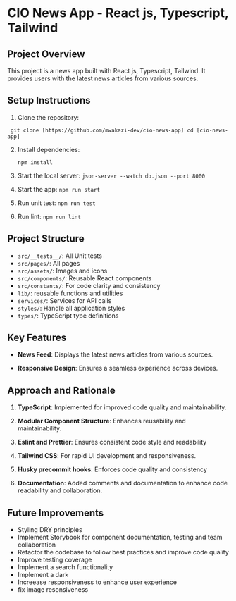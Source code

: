 # CIO News App - React js, Typescript, Tailwind

## Project Overview

This project is a news app built with React js, Typescript, Tailwind. It provides users with the latest news articles from various sources.

## Setup Instructions

1. Clone the repository:

` git clone [https://github.com/mwakazi-dev/cio-news-app] cd [cio-news-app]`

2. Install dependencies:

   `npm install`

3. Start the local server:
   `json-server --watch db.json --port 8000`

4. Start the app:
   `npm run start`

5. Run unit test:
   `npm run test`
6. Run lint:
   `npm run lint`

## Project Structure

- `src/__tests__/`: All Unit tests
- `src/pages/`: All pages
- `src/assets/`: Images and icons
- `src/components/`: Reusable React components
- `src/constants/`: For code clarity and consistency
- `lib/`: reusable functions and utilities
- `services/`: Services for API calls
- `styles/`: Handle all application styles
- `types/`: TypeScript type definitions

## Key Features

- **News Feed**: Displays the latest news articles from various sources.

- **Responsive Design**: Ensures a seamless experience across devices.

## Approach and Rationale

1. **TypeScript**: Implemented for improved code quality and maintainability.

2. **Modular Component Structure**: Enhances reusability and maintainability.

3. **Eslint and Prettier**: Ensures consistent code style and readability

4. **Tailwind CSS**: For rapid UI development and responsiveness.

5. **Husky precommit hooks**: Enforces code quality and consistency

6. **Documentation**: Added comments and documentation to enhance code readability and collaboration.

## Future Improvements

- Styling DRY principles
- Implement Storybook for component documentation, testing and team collaboration
- Refactor the codebase to follow best practices and improve code quality
- Improve testing coverage
- Implement a search functionality
- Implement a dark
- Increease responsiveness to enhance user experience
- fix image resonsiveness
